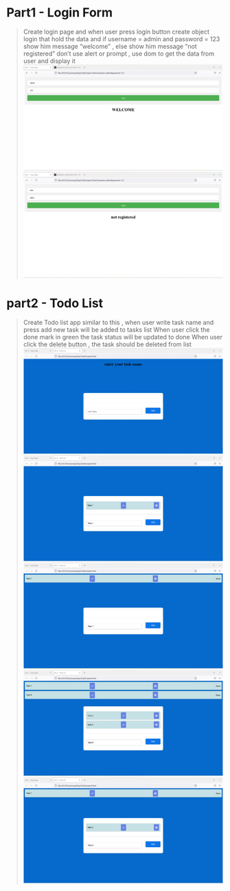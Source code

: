 # Part1 - Login Form
> Create login page and when user press login button create object login that hold
 the data and if username = admin and password = 123 show him message
 “welcome” , else show him message “not registered”
 don’t use alert or prompt , use dom to get the data from user and display it
 ![part1 Login Form - admin](img/lab6P11.jpg)
 ![part2 Login Form - other](img/lab6P12.jpg)

# part2 - Todo List
> Create Todo list app similar to this ,
  when user write task name and press add new task will be added to tasks list
  When user click the done mark in green the task status will be updated to done
  When user click the delete button , the task should be deleted from list
 ![part1 Todo List - add without enter any data](img/lab6P21.jpg)
 ![part2 Todo List - add task name and press add](img/lab6P22.jpg)
 ![part3 Todo List - click the done mark & update status ](img/lab6P23.jpg)
 ![part3 Todo List - add some tasks before click delete](img/lab6P24.jpg)
 ![part3 Todo List - click the delete button for task 6 and task 2](img/lab6P25.jpg)